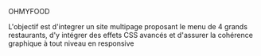OHMYFOOD

  
L'objectif est d'integrer un site multipage proposant le menu de 4 grands restaurants, d'y intégrer des effets CSS avancés  et d'assurer la cohérence graphique à tout niveau en responsive

